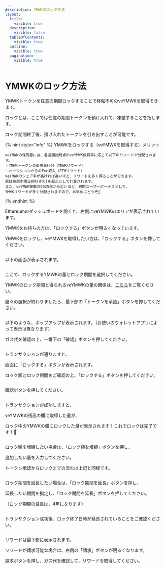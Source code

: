 ```yaml
---
description: YMWKのロック方法
layout:
  title:
    visible: true
  description:
    visible: false
  tableOfContents:
    visible: true
  outline:
    visible: true
  pagination:
    visible: true
---
```


# YMWKのロック方法

YMWKトークンを任意の期間ロックすることで移転不可のveYMWKを取得できます。

ロックとは、ここでは任意の期間トークンを預け入れて、凍結することを指します。

ロック期間終了後、預け入れたトークンを引き出すことが可能です。

{% hint style="info" %}
YMWKをロックする（veYMWKを取得する）メリット

```
veYMWKの保有者には、各週開始時点のveYMWK保有率に応じて以下のリワードが分配されます。
・YMWKトークンの新規発行分（YMWKリワード）
・オークションからのFee収入（ETHリワード）
veYMWKのシェア率が高ければ高いほど、リワードを多く得ることができます。
週は毎週木曜日0時(UTC)を起点として計算されます。
また、veYMWK稼働の2025年から近いほど、初期ユーザーボーナスとして、
YMWKリワードが多く分配されますので、お早めにどうぞ🚀
```
{% endhint %}

Ethereumのダッシュボードを開くと、右側にveYMWKのエリアが表示されています。

YMWKをお持ちの方は、「ロックする」ボタンが明るくなっています。

YMWKをロックし、veYMWKを取得したい方は、「ロックする」ボタンを押してください。

<figure><img src="../../.gitbook/assets/image (1).png" alt=""><figcaption></figcaption></figure>

以下の画面が表示されます。

<figure><img src="../../.gitbook/assets/image (2).png" alt=""><figcaption></figcaption></figure>

ここで、ロックするYMWKの量とロック期間を選択してください。

YMWKのロック期間と得られるveYMWKの量の関係は、[こちら](../../yamawake/ymwk-yamawake-dao-token.md#veymwktoha)をご覧ください。

諸々の選択が終わりましたら、最下部の「トークンを承認」ボタンを押してください。

<figure><img src="../../.gitbook/assets/image (3).png" alt=""><figcaption></figcaption></figure>

以下のような、ポップアップが表示されます。（お使いのウォレットアプリによって表示は異なります）

ガス代を確認の上、一番下の「確認」ボタンを押してください。

<figure><img src="../../.gitbook/assets/スクリーンショット 2025-03-30 14.30.35.png" alt=""><figcaption></figcaption></figure>

トランザクションが通りますと、

画面に「ロックする」ボタンが表示されます。

ロック額とロック期間をご確認の上、「ロックする」ボタンを押してください。

<figure><img src="../../.gitbook/assets/image (4).png" alt=""><figcaption></figcaption></figure>

確認ボタンを押してください。

<figure><img src="../../.gitbook/assets/スクリーンショット 2025-03-30 14.38.16.png" alt=""><figcaption></figcaption></figure>

トランザクションが成功しますと、

veYMWKの残高の欄に取得した量が、

ロック中のYMWKの欄にロックした量が表示されます！これでロックは完了です！🎉

<figure><img src="../../.gitbook/assets/image (5).png" alt=""><figcaption></figcaption></figure>

ロック額を増額したい場合は、「ロック額を増額」ボタンを押し、

追加したい量を入力してください。

トークン承認からロックまでの流れは上記と同様です。

<figure><img src="../../.gitbook/assets/image (7).png" alt=""><figcaption></figcaption></figure>

ロック期間を延長したい場合は、「ロック期間を延長」ボタンを押し、

延長したい期間を指定し、「ロック期間を延長」ボタンを押してください。

（ロック期間の最長は、4年になります）

<figure><img src="../../.gitbook/assets/image.png" alt=""><figcaption></figcaption></figure>

トランザクション成功後、ロック終了日時が延長されていることをご確認ください。

<figure><img src="../../.gitbook/assets/image (10).png" alt=""><figcaption></figcaption></figure>

リワードは最下部に表示されます。

リワードが請求可能な場合は、右側の「請求」ボタンが明るくなります。

請求ボタンを押し、ガス代を確認して、リワードを取得してください。
